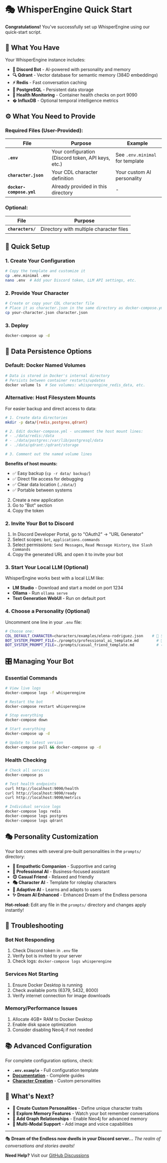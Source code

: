 # 🎭 WhisperEngine Quick Start

**Congratulations!** You've successfully set up WhisperEngine using our quick-start script.

## 🚀 What You Have

Your WhisperEngine instance includes:

- **🤖 Discord Bot** - AI-powered with personality and memory
- **🔍 Qdrant** - Vector database for semantic memory (384D embeddings)
- **⚡ Redis** - Fast conversation caching  
- **🐘 PostgreSQL** - Persistent data storage
- **🏥 Health Monitoring** - Container health checks on port 9090
- **� InfluxDB** - Optional temporal intelligence metrics

## ⚙️ What You Need to Provide

### Required Files (User-Provided):

| File | Purpose | Example |
|------|---------|---------|
| **`.env`** | Your configuration (Discord token, API keys, etc.) | See `.env.minimal` for template |
| **`character.json`** | Your CDL character definition | Your custom AI personality |
| **`docker-compose.yml`** | Already provided in this directory | - |

### Optional:
| File | Purpose |
|------|---------|
| **`characters/`** | Directory with multiple character files | Mount as `./characters:/app/characters:ro` |

## 🚀 Quick Setup

### 1. Create Your Configuration
```bash
# Copy the template and customize it
cp .env.minimal .env
nano .env  # Add your Discord token, LLM API settings, etc.
```

### 2. Provide Your Character
```bash
# Create or copy your CDL character file
# Place it as character.json in the same directory as docker-compose.yml
cp your-character.json character.json
```

### 3. Deploy
```bash
docker-compose up -d
```

## 💾 Data Persistence Options

### Default: Docker Named Volumes
```bash
# Data is stored in Docker's internal directory
# Persists between container restarts/updates
docker volume ls  # See volumes: whisperengine_redis_data, etc.
```

### Alternative: Host Filesystem Mounts
For easier backup and direct access to data:

```bash
# 1. Create data directories
mkdir -p data/{redis,postgres,qdrant}

# 2. Edit docker-compose.yml - uncomment the host mount lines:
# - ./data/redis:/data
# - ./data/postgres:/var/lib/postgresql/data  
# - ./data/qdrant:/qdrant/storage

# 3. Comment out the named volume lines
```

**Benefits of host mounts:**
- ✅ Easy backup (`cp -r data/ backup/`)
- ✅ Direct file access for debugging
- ✅ Clear data location (`./data/`)
- ✅ Portable between systems
2. Create a new application
3. Go to "Bot" section
4. Copy the token

### 2. Invite Your Bot to Discord
1. In Discord Developer Portal, go to "OAuth2" → "URL Generator"
2. Select scopes: `bot`, `applications.commands`
3. Select permissions: `Send Messages`, `Read Message History`, `Use Slash Commands`
4. Copy the generated URL and open it to invite your bot

### 3. Start Your Local LLM (Optional)
WhisperEngine works best with a local LLM like:
- **LM Studio** - Download and start a model on port 1234
- **Ollama** - Run `ollama serve` 
- **Text Generation WebUI** - Run on default port

### 4. Choose a Personality (Optional)
Uncomment one line in your `.env` file:
```bash
# Choose one:
CDL_DEFAULT_CHARACTER=characters/examples/elena-rodriguez.json    # 💝 Supportive companion
BOT_SYSTEM_PROMPT_FILE=./prompts/professional_ai_template.md        # 👔 Business assistant
BOT_SYSTEM_PROMPT_FILE=./prompts/casual_friend_template.md          # 😊 Casual chat buddy
```

## 🎛️ Managing Your Bot

### Essential Commands
```bash
# View live logs
docker-compose logs -f whisperengine

# Restart the bot
docker-compose restart whisperengine

# Stop everything
docker-compose down

# Start everything
docker-compose up -d

# Update to latest version
docker-compose pull && docker-compose up -d
```

### Health Checking
```bash
# Check all services
docker-compose ps

# Test health endpoints
curl http://localhost:9090/health
curl http://localhost:9090/ready
curl http://localhost:9090/metrics

# Individual service logs
docker-compose logs redis
docker-compose logs postgres  
docker-compose logs qdrant
```

## 🎭 Personality Customization

Your bot comes with several pre-built personalities in the `prompts/` directory:

- **💝 Empathetic Companion** - Supportive and caring
- **👔 Professional AI** - Business-focused assistant  
- **😊 Casual Friend** - Relaxed and friendly
- **🎭 Character AI** - Template for roleplay characters
- **🧠 Adaptive AI** - Learns and adapts to users
- **✨ Dream AI Enhanced** - Enhanced Dream of the Endless persona

**Hot-reload:** Edit any file in the `prompts/` directory and changes apply instantly!

## 🔧 Troubleshooting

### Bot Not Responding
1. Check Discord token in `.env` file
2. Verify bot is invited to your server
3. Check logs: `docker-compose logs whisperengine`

### Services Not Starting
1. Ensure Docker Desktop is running
2. Check available ports (6379, 5432, 8000)
3. Verify internet connection for image downloads

### Memory/Performance Issues
1. Allocate 4GB+ RAM to Docker Desktop
2. Enable disk space optimization
3. Consider disabling Neo4j if not needed

## 📚 Advanced Configuration

For complete configuration options, check:
- **`.env.example`** - Full configuration template
- **[Documentation](https://github.com/WhisperEngine-AI/whisperengine/wiki)** - Complete guides
- **[Character Creation](../../docs/character/character_prompt_guide.md)** - Custom personalities

## 🌟 What's Next?

- **🎨 Create Custom Personalities** - Define unique character traits
- **🧠 Explore Memory Features** - Watch your bot remember conversations
- **🔗 Add Graph Relationships** - Enable Neo4j for advanced memory
- **📱 Multi-Modal Support** - Add image and voice capabilities

---

🎭 **Dream of the Endless now dwells in your Discord server...**
*The realm of conversations and stories awaits!*

**Need Help?** Visit our [GitHub Discussions](https://github.com/WhisperEngine-AI/whisperengine/discussions)